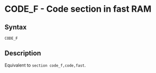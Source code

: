 # CODE_F - Code section in fast RAM

## Syntax
```assembly
CODE_F
```

## Description
Equivalent to `section code_f,code,fast`.
